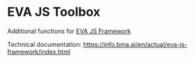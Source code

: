# EVA JS Toolbox

Additional functions for [EVA JS
Framework](https://www.npmjs.com/package/@eva-ics/framework)

Technical documentation: <https://info.bma.ai/en/actual/eva-js-framework/index.html>
